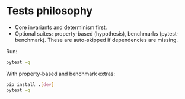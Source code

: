 # Tests philosophy

- Core invariants and determinism first.
- Optional suites: property-based (hypothesis), benchmarks (pytest-benchmark). These are auto-skipped if dependencies are missing.

Run:

```bash
pytest -q
```

With property-based and benchmark extras:

```bash
pip install .[dev]
pytest -q
```
